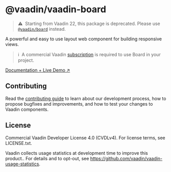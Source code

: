 # @vaadin/vaadin-board

> ⚠️&nbsp; Starting from Vaadin 22, this package is deprecated.
> Please use [`@vaadin/board`](https://www.npmjs.com/package/@vaadin/board) instead.

A powerful and easy to use layout web component for building responsive views.

> ℹ️&nbsp; A commercial Vaadin [subscription](https://vaadin.com/pricing) is required to use Board in your project.

[Documentation + Live Demo ↗](https://vaadin.com/docs/latest/components/board)

## Contributing

Read the [contributing guide](https://vaadin.com/docs/latest/contributing/overview) to learn about our development process, how to propose bugfixes and improvements, and how to test your changes to Vaadin components.

## License

Commercial Vaadin Developer License 4.0 (CVDLv4). For license terms, see LICENSE.txt.

Vaadin collects usage statistics at development time to improve this product..
For details and to opt-out, see https://github.com/vaadin/vaadin-usage-statistics.

